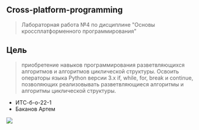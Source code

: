 ## Cross-platform-programming
> Лабораторная работа №4 по дисциплине "Основы кроссплатформенного программирования"
## Цель
> приобретение навыков программирования разветвляющихся алгоритмов и алгоритмов циклической структуры.
>  Освоить операторы языка Python версии 3.x if, while, for, break и continue, позволяющих
реализовывать разветвляющиеся алгоритмы и алгоритмы циклической
структуры.
- ИТС-б-о-22-1
- Баканов Артем
  
![](https://techtelegraph.co.uk/wp-content/uploads/2022/10/cross-platform.jpg)
